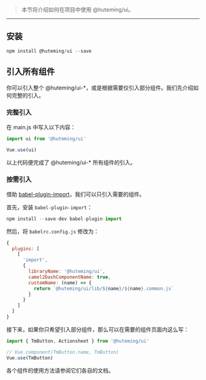 > 本节将介绍如何在项目中使用 @huteming/ui。

-----------

## 安装

```javascript
npm install @huteming/ui --save
```

## 引入所有组件

你可以引入整个 @huteming/ui-*，或是根据需要仅引入部分组件。我们先介绍如何完整的引入。

### 完整引入

在 main.js 中写入以下内容：

```javascript
import ui from '@huteming/ui'

Vue.use(ui)
```

以上代码便完成了 @huteming/ui-* 所有组件的引入。

### 按需引入

借助 [babel-plugin-import](https://github.com/ant-design/babel-plugin-import)，我们可以只引入需要的组件。

首先，安装 `babel-plugin-import`：

```javascript
npm install --save-dev babel-plugin-import
```

然后，将 `babelrc.config.js` 修改为：

```javascript
{
  plugins: [
    [
      'import',
      {
        libraryName: '@huteming/ui',
        camel2DashComponentName: true,
        customName: (name) => {
          return `@huteming/ui/lib/${name}/${name}.common.js`
        }
      }
    ]
  ]
}
```

接下来，如果你只希望引入部分组件，那么可以在需要的组件页面内这么写：

```javascript
import { TmButton, Actionsheet } from '@huteming/ui'

// Vue.component(TmButton.name, TmButton)
Vue.use(TmButton)
```

各个组件的使用方法请参阅它们各自的文档。
